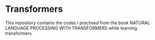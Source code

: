 # Transformers
This repository contains the codes i practised from the  book NATURAL LANGUAGE PROCESSING WITH TRANSFORMERS while learning transformers
